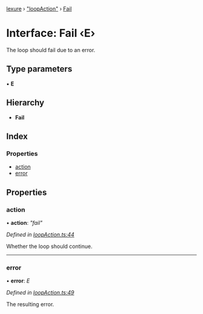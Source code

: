 [lexure](../README.md) › ["loopAction"](../modules/_loopaction_.md) › [Fail](_loopaction_.fail.md)

# Interface: Fail ‹**E**›

The loop should fail due to an error.

## Type parameters

▪ **E**

## Hierarchy

* **Fail**

## Index

### Properties

* [action](_loopaction_.fail.md#action)
* [error](_loopaction_.fail.md#error)

## Properties

###  action

• **action**: *"fail"*

*Defined in [loopAction.ts:44](https://github.com/1Computer1/lexure/blob/5f4fd4c/src/loopAction.ts#L44)*

Whether the loop should continue.

___

###  error

• **error**: *E*

*Defined in [loopAction.ts:49](https://github.com/1Computer1/lexure/blob/5f4fd4c/src/loopAction.ts#L49)*

The resulting error.
